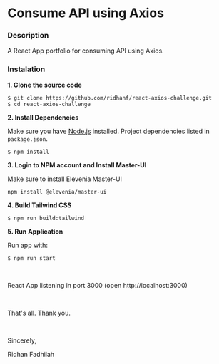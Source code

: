 # Consume API using Axios

### Description
A React App portfolio for consuming API using Axios.

### Instalation

**1. Clone the source code**

```
$ git clone https://github.com/ridhanf/react-axios-challenge.git
$ cd react-axios-challenge
```

**2. Install Dependencies**

Make sure you have [Node.js](https://nodejs.org/) installed. Project dependencies listed in `package.json`.

```
$ npm install
```

**3. Login to NPM account and Install Master-UI**

Make sure to install Elevenia Master-UI
```
npm install @elevenia/master-ui
```

**4. Build Tailwind CSS**
```
$ npm run build:tailwind
```

**5. Run Application**

Run app with:

```
$ npm run start
```

&nbsp;

React App listening in port 3000 (open http://localhost:3000)

&nbsp;

That's all. Thank you.

&nbsp;

Sincerely,

Ridhan Fadhilah